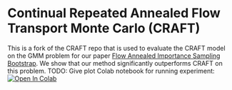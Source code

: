 # Continual Repeated Annealed Flow Transport Monte Carlo (CRAFT)

This is a fork of the CRAFT repo that is used to evaluate the CRAFT model on the GMM problem for 
our paper [Flow Annealed Importance Sampling Bootstrap](https://arxiv.org/abs/2208.01893).
We show that our method significantly outperforms CRAFT on this problem. 
TODO: Give plot
Colab notebook for running experiment:
<a href="https://colab.research.google.com/github/lollcat/https://github.com/lollcat/annealed_flow_transport/blob/master/craft_gmm.ipynb" target="_parent"><img src="https://colab.research.google.com/assets/colab-badge.svg" alt="Open In Colab"/></a>

